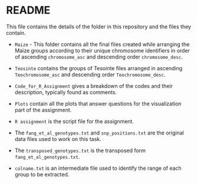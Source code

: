 # README

This file contains the details of the folder in this repository and the files they contain.

-   `Maize` - This folder contains all the final files created while arranging the Maize groups according to their unique chromosome identifiers in order of ascending `chromosome_asc` and descending order `chromosome_desc`.

-   `Teosinte` contains the groups of Tesointe files arranged in ascending `Teochromosome_asc` and descending order `Teochromosome_desc`.

-   `Code_for_R_Assignment` gives a breakdown of the codes and their description, typically found as comments.

-   `Plots` contain all the plots that answer questions for the visualization part of the assignment.

-   `R assignment` is the script file for the assignment.

-   The `fang_et_al_genotypes.txt` and `snp_positions.txt` are the original data files used to work on this task.

-   The `transposed_genotypes.txt` is the transposed form `fang_et_al_genotypes.txt`.

-   `colname.txt` is an intermediate file used to identify the range of each group to be extracted.
